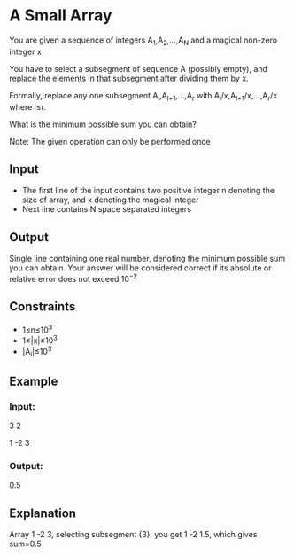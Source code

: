 # A Small Array

You are given a sequence of integers A<sub>1</sub>,A<sub>2</sub>,…,A<sub>N</sub> and a magical non-zero integer x

You have to select a subsegment of sequence A (possibly empty), and replace the elements in that subsegment after dividing them by x.

Formally, replace any one subsegment A<sub>l</sub>,A<sub>l+1</sub>,...,A<sub>r</sub> 
with A<sub>l</sub>/x,A<sub>l+1</sub>/x,...,A<sub>r</sub>/x where l≤r.

What is the minimum possible sum you can obtain?

Note: The given operation can only be performed once

## Input

- The first line of the input contains two positive integer n denoting the size of array, and x denoting the magical integer
- Next line contains N space separated integers

## Output

Single line containing one real number, denoting the minimum possible sum you can obtain. 
Your answer will be considered correct if its absolute or relative error does not exceed 10<sup>−2</sup>

## Constraints

- 1≤n≤10<sup>3</sup>
- 1≤|x|≤10<sup>3</sup>
- |A<sub>i</sub>|≤10<sup>3</sup>

## Example

### Input:

3 2

1 -2 3

### Output:

0.5

## Explanation

Array 1 -2 3, selecting subsegment {3}, you get 1 -2 1.5, which gives sum=0.5
